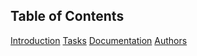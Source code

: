 ## Table of Contents
[Introduction](#introduction)
[Tasks](#tasks)
[Documentation](#documentation)
[Authors](#authors)
